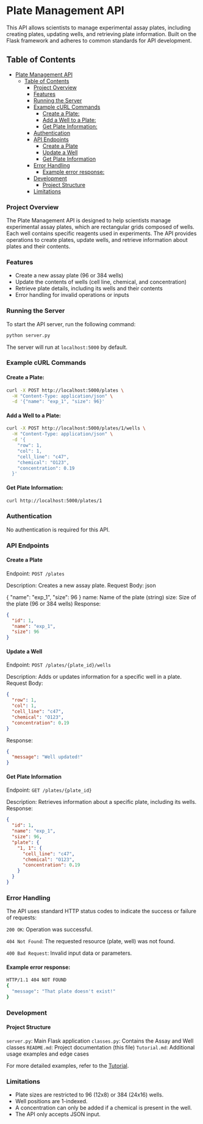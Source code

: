 # Plate Management API

This API allows scientists to manage experimental assay plates, including creating plates, updating wells, and retrieving plate information. Built on the Flask framework and adheres to common standards for API development.

## Table of Contents

- [Plate Management API](#plate-management-api)
  - [Table of Contents](#table-of-contents)
    - [Project Overview](#project-overview)
    - [Features](#features)
    - [Running the Server](#running-the-server)
    - [Example cURL Commands](#example-curl-commands)
      - [Create a Plate:](#create-a-plate)
      - [Add a Well to a Plate:](#add-a-well-to-a-plate)
      - [Get Plate Information:](#get-plate-information)
    - [Authentication](#authentication)
    - [API Endpoints](#api-endpoints)
      - [Create a Plate](#create-a-plate-1)
      - [Update a Well](#update-a-well)
      - [Get Plate Information](#get-plate-information-1)
    - [Error Handling](#error-handling)
      - [Example error response:](#example-error-response)
    - [Development](#development)
      - [Project Structure](#project-structure)
    - [Limitations](#limitations)

### Project Overview

The Plate Management API is designed to help scientists manage experimental assay plates, which are rectangular grids composed of wells. Each well contains specific reagents used in experiments. The API provides operations to create plates, update wells, and retrieve information about plates and their contents.

### Features

- Create a new assay plate (96 or 384 wells)
- Update the contents of wells (cell line, chemical, and concentration)
- Retrieve plate details, including its wells and their contents
- Error handling for invalid operations or inputs

### Running the Server
To start the API server, run the following command:
```bash
python server.py
```

The server will run at ```localhost:5000``` by default.

### Example cURL Commands
#### Create a Plate:
```bash
curl -X POST http://localhost:5000/plates \
  -H "Content-Type: application/json" \
  -d '{"name": "exp_1", "size": 96}'
```
#### Add a Well to a Plate:
```bash
curl -X POST http://localhost:5000/plates/1/wells \
  -H "Content-Type: application/json" \
  -d '{
    "row": 1,
    "col": 1,
    "cell_line": "c47",
    "chemical": "O123",
    "concentration": 0.19
  }'
```
#### Get Plate Information:
```bash
curl http://localhost:5000/plates/1
```
### Authentication
No authentication is required for this API.

### API Endpoints
#### Create a Plate

Endpoint: ```POST /plates```

Description: Creates a new assay plate.
Request Body:
json

{
  "name": "exp_1",
  "size": 96
}
name: Name of the plate (string)
size: Size of the plate (96 or 384 wells)
Response:
```json
{
  "id": 1,
  "name": "exp_1",
  "size": 96
}
```
#### Update a Well

Endpoint: ```POST /plates/{plate_id}/wells```

Description: Adds or updates information for a specific well in a plate.
Request Body:
```json
{
  "row": 1,
  "col": 1,
  "cell_line": "c47",
  "chemical": "O123",
  "concentration": 0.19
}
```

Response:
```json
{
  "message": "Well updated!"
}
```
#### Get Plate Information

Endpoint: ```GET /plates/{plate_id}```

Description: Retrieves information about a specific plate, including its wells.
Response:
```json
{
  "id": 1,
  "name": "exp_1",
  "size": 96,
  "plate": {
    "1, 1": {
      "cell_line": "c47",
      "chemical": "O123",
      "concentration": 0.19
    }
  }
}
```
### Error Handling
The API uses standard HTTP status codes to indicate the success or failure of requests:

```200 OK```: Operation was successful.

```404 Not Found```: The requested resource (plate, well) was not found.

```400 Bad Request```: Invalid input data or parameters.
#### Example error response:

```bash
HTTP/1.1 404 NOT FOUND
{
  "message": "That plate doesn't exist!"
}
```
### Development
#### Project Structure

```server.py```: Main Flask application
```classes.py```: Contains the Assay and Well classes
```README.md```: Project documentation (this file)
```Tutorial.md```: Additional usage examples and edge cases

For more detailed examples, refer to the [Tutorial](Tutorial.md).

### Limitations
* Plate sizes are restricted to 96 (12x8) or 384 (24x16) wells.
* Well positions are 1-indexed.
* A concentration can only be added if a chemical is present in the well.
* The API only accepts JSON input.


